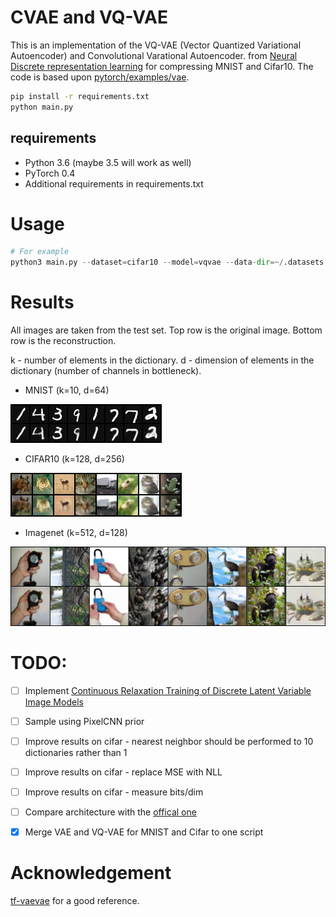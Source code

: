 # CVAE and VQ-VAE

This is an implementation of the VQ-VAE (Vector Quantized Variational Autoencoder) and Convolutional Varational Autoencoder.
from [Neural Discrete representation learning](https://arxiv.org/pdf/1711.00937.pdf) for compressing MNIST and Cifar10.
The code is based upon [pytorch/examples/vae](https://github.com/pytorch/examples/tree/master/vae).

```bash
pip install -r requirements.txt
python main.py
```

## requirements

- Python 3.6 (maybe 3.5 will work as well)
- PyTorch 0.4
- Additional requirements in requirements.txt

# Usage

```python
# For example
python3 main.py --dataset=cifar10 --model=vqvae --data-dir=~/.datasets --epochs=3
```

# Results

All images are taken from the test set.
Top row is the original image. Bottom row is the reconstruction.

k - number of elements in the dictionary. d - dimension of elements in the dictionary (number of channels in bottleneck).

- MNIST (k=10, d=64)

![mnist](./images/mnist.png)

- CIFAR10 (k=128, d=256)

![CIFAR10](./images/cifar10.png)

- Imagenet (k=512, d=128)

![imagenet](./images/imagenet.png)

# TODO:

- [ ] Implement [Continuous Relaxation Training of Discrete Latent Variable Image Models](http://bayesiandeeplearning.org/2017/papers/54.pdf)

- [ ] Sample using PixelCNN prior

- [ ] Improve results on cifar - nearest neighbor should be performed to 10 dictionaries rather than 1

- [ ] Improve results on cifar - replace MSE with NLL

- [ ] Improve results on cifar - measure bits/dim

- [ ] Compare architecture with the [offical one](https://github.com/deepmind/sonnet/blob/master/sonnet/python/modules/nets/vqvae.py)

- [x] Merge VAE and VQ-VAE for MNIST and Cifar to one script

# Acknowledgement

[tf-vaevae](https://github.com/hiwonjoon/tf-vqvae) for a good reference.
